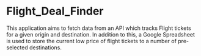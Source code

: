 # Flight_Deal_Finder
This application aims to fetch data from an API which tracks Flight tickets for a given origin and destination. In addition to this, a Google Spreadsheet is used to store the current low price of flight tickets to a number of pre-selected destinations. 
